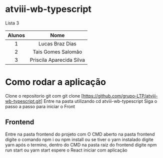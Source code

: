 # atviii-wb-typescript
Lista 3 

|Alunos|Nome|
|:---:|:---:|
|1|Lucas Braz Dias
|2|Tais Gomes Salomão
|3|Priscila Aparecida Silva

# Como rodar a aplicação
Clone o repositorio git com git clone [https://github.com/grupo-LTP/atviii-wb-typescript.git]
Entre na pasta utilizando cd atviii-wb-typescript
Siga o passo a passo para iniciar o Front
## Frontend
Entre na pasta frontend do projeto
com O CMD aberto na pasta frontend digite o comando npm i ou npm install ou se tiver o yarn instalado digite yarn
após o termino, dentro do CMD na pasta raiz do frontend digite npm run start ou yarn start
espere o React iniciar com aplicação
